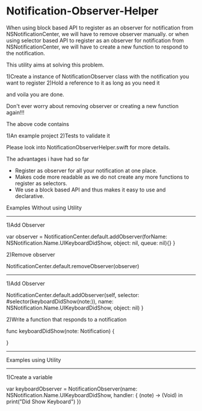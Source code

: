 # Notification-Observer-Helper
When using block based API to register as an observer for notification from NSNotificationCenter, we will have to remove observer manually. 
or when using selector based API to register as an observer for notification from NSNotificationCenter, we will have to create a new function to respond to the notification.



This utility aims at solving this problem. 

1)Create a instance of NotificationObserver class with the notification you want to register
2)Hold a reference to it as long as you need it

and voila you are done.

Don't ever worry about removing observer or creating a new function again!!!

The above code contains 

1)An example project
2)Tests to validate it

Please look into NotificationObserverHelper.swift for more details.

The advantages i have had so far 

- Register as observer for all your notification at one place.
- Makes code more readable as we do not create any more functions to register as selectors.
- We use a block based API and thus makes it easy to use and declarative.


Examples Without using Utility 

------------------------------------------------------------------------------------------

1)Add Observer

var observer = NotificationCenter.default.addObserver(forName: NSNotification.Name.UIKeyboardDidShow, object: nil, queue: nil){}
}

2)Remove observer 

NotificationCenter.default.removeObserver(observer)

------------------------------------------------------------------------------------------


1)Add Observer


NotificationCenter.default.addObserver(self, selector: #selector(keyboardDidShow(note:)), name: NSNotification.Name.UIKeyboardDidShow, object: nil)
}

2)Write a function that responds to a notification 

func keyboardDidShow(note: Notification) {

}

------------------------------------------------------------------------------------------




Examples using Utility 

------------------------------------------------------------------------------------------



1)Create a variable 

var keyboardObserver = NotificationObserver(name: NSNotification.Name.UIKeyboardDidShow, handler: { (note) -> (Void) in
        print("Did Show Keyboard")
    })


